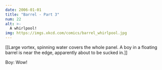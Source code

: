 ```yaml
---
date: 2006-01-01
title: "Barrel - Part 3"
num: 22
alt: >-
  A whirlpool!
img: https://imgs.xkcd.com/comics/barrel_whirlpool.jpg
---
```

[[Large vortex, spinning water covers the whole panel. A boy in a floating barrel is near the edge, apparently about to be sucked in.]]

Boy: Wow!


